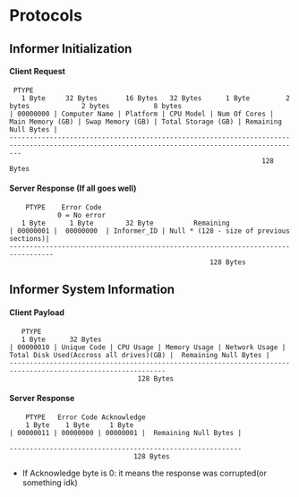 # Protocols

## Informer Initialization

#### Client Request
```
 PTYPE
   1 Byte     32 Bytes       16 Bytes   32 Bytes      1 Byte         2 bytes             2 bytes           8 bytes
| 00000000 | Computer Name | Platform | CPU Model | Num Of Cores | Main Memory (GB) | Swap Memory (GB) | Total Storage (GB) | Remaining Null Bytes |
-----------------------------------------------------------------------------------------------------------------------------------------------
                                                               128 Bytes

```

#### Server Response (If all goes well)
```
    PTYPE    Error Code
            0 = No error
   1 Byte      1 Byte        32 Byte          Remaining
| 00000001 |  00000000  | Informer_ID | Null * (128 - size of previous sections)|
---------------------------------------------------------------------------------
								                  128 Bytes
```

## Informer System Information
#### Client Payload

```
   PTYPE
   1 Byte      32 Bytes     
| 00000010 | Unique Code | CPU Usage | Memory Usage | Network Usage | Total Disk Used(Accross all drives)(GB) |  Remaining Null Bytes |
-------------------------------------------------------------------------------------------------------------
                                128 Bytes
```

#### Server Response

```
    PTYPE   Error Code Acknowledge
    1 Byte    1 Byte     1 Byte
| 00000011 | 00000000 | 00000001 |  Remaining Null Bytes |

----------------------------------------------------------
                               128 Bytes
```
- If Acknowledge byte is 0: it means the response was corrupted(or something idk)